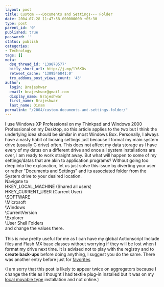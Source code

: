 ```yaml
---
layout: post
title: Custom ---Documents and Settings--- Folder
date: 2004-07-28 11:47:58.000000000 +05:30
type: post
parent_id: '0'
published: true
password: ''
status: publish
categories:
- Technology
tags: []
meta:
  dsq_thread_id: '139878577'
  bitly_short_url: http://j.mp/lY6KOs
  retweet_cache: '1309546841:0'
  trx_addons_post_views_count: '43'
author:
  login: Brajeshwar
  email: brajeshwar@gmail.com
  display_name: Brajeshwar
  first_name: Brajeshwar
  last_name: Oinam
permalink: "/2004/custom-documents-and-settings-folder/"
---
```

<p>I use Windows XP Professional on my Thinkpad and Windows 2000 Professional on my Desktop, so this article applies to the two but I think the underlying idea should be similar in most Windows Box. Personally, I always have a nasty habit of loosing settings just because I format my main system drive (usually C drive) often. This does not affect my data storage as I have every of my datas on a different drive and once all system installations are over, I am ready to work straight away. But what will happen to some of my settings/datas that are akin to application programs? Without going too deep into the explanation, let us just solve this issue by diverting your user or rather "Documents and Settings" and its associated folder from the System drive to your desired location.<br />
Navigate to<br />
HKEY_LOCAL_MACHINE (Shared all users)<br />
HKEY_CURRENT_USER (Current User)<br />
\SOFTWARE<br />
\Microsoft<br />
\Windows<br />
\CurrentVersion<br />
\Explorer<br />
\User Shell Folders<br />
and change the values there.<br />
<br />
This is now pretty useful for me as I can have my global Actionscript Include files and Flash MX base classes without worrying if they will be lost when I format my drive next time. It is advised not to play with the registry and to <strong>create back-ups</strong> before doing anything, I suggest you do the same. There was another entry before just for <a href="http://www.brajeshwar.com/archives/2003/09/damn-i-have-to-share-this-tip/" title="custom favorites folder">favorites</a>.</p>
<p>(I am sorry that this post is likely to appear twice on aggregators because I change the title as I thought I had textile plug-in installed but it was on my <a href="http://www.brajeshwar.com/archives/2004/07/movable-type-on-localhost/" title="Movable Type on Localhost">local movable type</a> installation and not online.)</p>
